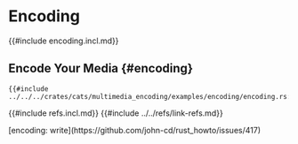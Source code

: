 # Encoding

{{#include encoding.incl.md}}

## Encode Your Media {#encoding}

```rust,editable
{{#include ../../../crates/cats/multimedia_encoding/examples/encoding/encoding.rs:example}}
```

{{#include refs.incl.md}}
{{#include ../../refs/link-refs.md}}

<div class="hidden">
[encoding: write](https://github.com/john-cd/rust_howto/issues/417)
</div>
